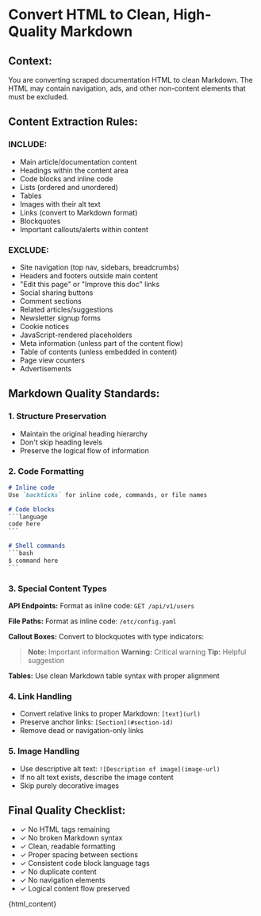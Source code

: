 # Convert HTML to Clean, High-Quality Markdown

## Context:
You are converting scraped documentation HTML to clean Markdown. The HTML may contain navigation, ads, and other non-content elements that must be excluded.

## Content Extraction Rules:

### INCLUDE:
- Main article/documentation content
- Headings within the content area
- Code blocks and inline code
- Lists (ordered and unordered)
- Tables
- Images with their alt text
- Links (convert to Markdown format)
- Blockquotes
- Important callouts/alerts within content

### EXCLUDE:
- Site navigation (top nav, sidebars, breadcrumbs)
- Headers and footers outside main content
- "Edit this page" or "Improve this doc" links
- Social sharing buttons
- Comment sections
- Related articles/suggestions
- Newsletter signup forms
- Cookie notices
- JavaScript-rendered placeholders
- Meta information (unless part of the content flow)
- Table of contents (unless embedded in content)
- Page view counters
- Advertisements

## Markdown Quality Standards:

### 1. Structure Preservation
- Maintain the original heading hierarchy
- Don't skip heading levels
- Preserve the logical flow of information

### 2. Code Formatting
```markdown
# Inline code
Use `backticks` for inline code, commands, or file names

# Code blocks
​```language
code here
​```

# Shell commands
​```bash
$ command here
​```
```

### 3. Special Content Types

**API Endpoints:**
Format as inline code: `GET /api/v1/users`

**File Paths:**
Format as inline code: `/etc/config.yaml`

**Callout Boxes:**
Convert to blockquotes with type indicators:
> **Note:** Important information
> **Warning:** Critical warning
> **Tip:** Helpful suggestion

**Tables:**
Use clean Markdown table syntax with proper alignment

### 4. Link Handling
- Convert relative links to proper Markdown: `[text](url)`
- Preserve anchor links: `[Section](#section-id)`
- Remove dead or navigation-only links

### 5. Image Handling
- Use descriptive alt text: `![Description of image](image-url)`
- If no alt text exists, describe the image content
- Skip purely decorative images

## Final Quality Checklist:
- ✓ No HTML tags remaining
- ✓ No broken Markdown syntax  
- ✓ Clean, readable formatting
- ✓ Proper spacing between sections
- ✓ Consistent code block language tags
- ✓ No duplicate content
- ✓ No navigation elements
- ✓ Logical content flow preserved

{html_content}